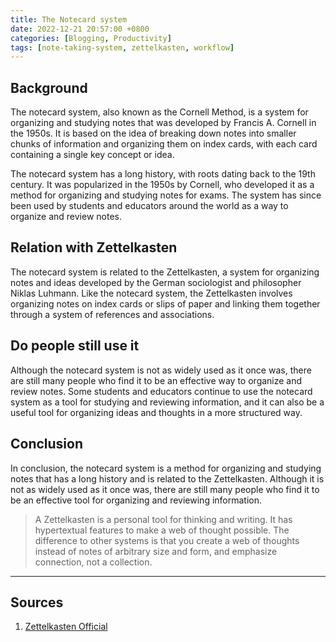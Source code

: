 ```yaml
---
title: The Notecard system
date: 2022-12-21 20:57:00 +0800
categories: [Blogging, Productivity]
tags: [note-taking-system, zettelkasten, workflow]
---
```

## Background

The notecard system, also known as the Cornell Method, is a system for organizing and studying notes that was developed by Francis A. Cornell in the 1950s. It is based on the idea of breaking down notes into smaller chunks of information and organizing them on index cards, with each card containing a single key concept or idea.

The notecard system has a long history, with roots dating back to the 19th century. It was popularized in the 1950s by Cornell, who developed it as a method for organizing and studying notes for exams. The system has since been used by students and educators around the world as a way to organize and review notes.

## Relation with Zettelkasten

The notecard system is related to the Zettelkasten, a system for organizing notes and ideas developed by the German sociologist and philosopher Niklas Luhmann. Like the notecard system, the Zettelkasten involves organizing notes on index cards or slips of paper and linking them together through a system of references and associations.

## Do people still use it

Although the notecard system is not as widely used as it once was, there are still many people who find it to be an effective way to organize and review notes. Some students and educators continue to use the notecard system as a tool for studying and reviewing information, and it can also be a useful tool for organizing ideas and thoughts in a more structured way.

## Conclusion

In conclusion, the notecard system is a method for organizing and studying notes that has a long history and is related to the Zettelkasten. Although it is not as widely used as it once was, there are still many people who find it to be an effective tool for organizing and reviewing information.

>A Zettelkasten is a personal tool for thinking and writing. It has hypertextual features to make a web of thought possible. The difference to other systems is that you create a web of thoughts instead of notes of arbitrary size and form, and emphasize connection, not a collection.

---

## Sources

1. [Zettelkasten Official](https://zettelkasten.de/)
